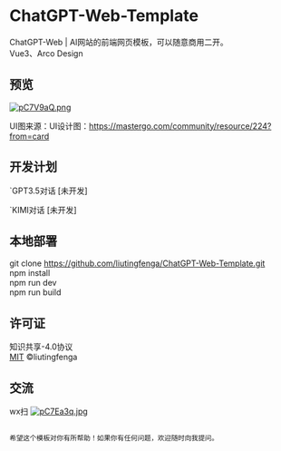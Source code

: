 # ChatGPT-Web-Template
ChatGPT-Web | AI网站的前端网页模板，可以随意商用二开。 <br>
Vue3、Arco Design


## 预览

[![pC7V9aQ.png](https://s1.ax1x.com/2023/07/19/pC7V9aQ.png)](https://imgse.com/i/pC7V9aQ)

UI图来源：UI设计图：https://mastergo.com/community/resource/224?from=card


## 开发计划
`GPT3.5对话 [未开发]

`KIMI对话 [未开发]

## 本地部署

git clone https://github.com/liutingfenga/ChatGPT-Web-Template.git <br/>
npm install<br/>
npm run dev<br/>
npm run build<br/>



## 许可证

知识共享-4.0协议 <br>
[MIT](LICENSE) ©liutingfenga <br>


## 交流
wx扫
[![pC7Ea3q.jpg](https://s1.ax1x.com/2023/07/19/pC7Ea3q.jpg)](https://imgse.com/i/pC7Ea3q)

```

希望这个模板对你有所帮助！如果你有任何问题，欢迎随时向我提问。
